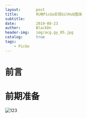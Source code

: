 ```yaml
---
layout:       post
title:        利用PicGo实现GitHub图床
subtitle:         
date:         2019-08-23
auther:       BlackDn
header-img:   img/acg.gy_05.jpg
catalog:      true
tags:
    - PicGo
---
```


# 前言

# 前期准备



![123](https://raw.githubusercontent.com/BlackDn/picBed/master/%E7%9B%B8%E5%86%8C.jpg?token=AKLRV3MWUSGQF2DBZD6QQTS5L75S6)
